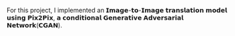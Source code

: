For this project, I implemented an 𝗜𝗺𝗮𝗴𝗲-𝘁𝗼-𝗜𝗺𝗮𝗴𝗲 𝘁𝗿𝗮𝗻𝘀𝗹𝗮𝘁𝗶𝗼𝗻 𝗺𝗼𝗱𝗲𝗹 𝘂𝘀𝗶𝗻𝗴 𝗣𝗶𝘅𝟮𝗣𝗶𝘅, 𝗮 𝗰𝗼𝗻𝗱𝗶𝘁𝗶𝗼𝗻𝗮𝗹 𝗚𝗲𝗻𝗲𝗿𝗮𝘁𝗶𝘃𝗲 𝗔𝗱𝘃𝗲𝗿𝘀𝗮𝗿𝗶𝗮𝗹 𝗡𝗲𝘁𝘄𝗼𝗿𝗸(𝗖𝗚𝗔𝗡). 
